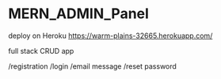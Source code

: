 # MERN_ADMIN_Panel

deploy on Heroku https://warm-plains-32665.herokuapp.com/

full stack CRUD app

/registration
/login
/email message
/reset password
